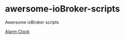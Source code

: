 # awersome-ioBroker-scripts
Awersome ioBroker scripts

[Alarm Clock](https://gist.github.com/LightVolk/64e3f43e14d004cc8811ff422eafbb67)
